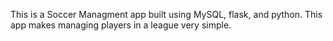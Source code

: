 This is a Soccer Managment app built using MySQL, flask, and python. This app makes managing players in a league very simple.
